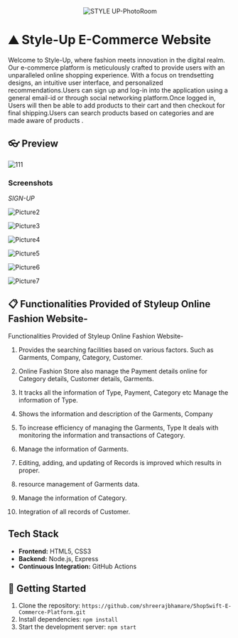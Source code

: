 
<div align="center">
  <img src="https://github.com/srideepgit/Style-Up-E-commerce-Website-/assets/91597569/368a9fc0-58c9-420b-9535-a9bb110fcf63" alt="STYLE UP-PhotoRoom">
</div>



# ⛰ Style-Up E-Commerce Website

Welcome to Style-Up, where fashion meets innovation in the digital realm. Our e-commerce platform is meticulously crafted to provide users with an unparalleled online shopping experience. With a focus on trendsetting designs, an intuitive user interface, and personalized recommendations.Users can sign up and log-in into the application using a general email-id or through social networking platform.Once logged in, Users will then be able to add products to their cart and then checkout for final shipping.Users can search products based on categories and are made aware of products .

## 👓 Preview

![111](https://github.com/srideepgit/Style-Up-E-commerce-Website-/assets/91597569/76b8fdb9-8d8a-4937-baf4-837ed4580388)

### Screenshots

*SIGN-UP*

![Picture2](https://github.com/srideepgit/Style-Up-E-commerce-Website-/assets/91597569/db487c06-3643-427a-bdc2-ea930b74e8a9)


![Picture3](https://github.com/srideepgit/Style-Up-E-commerce-Website-/assets/91597569/7e6e447f-739e-4e8a-b430-f1b9e30a1894)


![Picture4](https://github.com/srideepgit/Style-Up-E-commerce-Website-/assets/91597569/1c9ca1be-d98d-4128-ab06-bdb45137f5f1)


![Picture5](https://github.com/srideepgit/Style-Up-E-commerce-Website-/assets/91597569/9f3c2f29-67a0-45f6-a98a-b0348f0cd8b8)


![Picture6](https://github.com/srideepgit/Style-Up-E-commerce-Website-/assets/91597569/b6c1a702-043c-483c-9e7f-9da9eb76f802)


![Picture7](https://github.com/srideepgit/Style-Up-E-commerce-Website-/assets/91597569/40082084-d9ce-474d-b063-3483492f0173)




## 📋 Functionalities Provided of Styleup Online Fashion Website-

Functionalities Provided of Styleup Online Fashion Website-

1.  Provides the searching facilities based on various factors. Such as Garments, Company, Category, Customer.

2.	Online Fashion Store also manage the Payment details online for Category details, Customer details, Garments.

3.	It tracks all the information of Type, Payment, Category etc Manage the information of Type.

4.	Shows the information and description of the Garments, Company

5.	To increase efficiency of managing the Garments, Type It deals with monitoring the information and transactions of Category.

6.	Manage the information of Garments.

7.	Editing, adding, and updating of Records is improved which results in proper.

8.	resource management of Garments data.

9.	Manage the information of Category.

10.	Integration of all records of Customer.


## Tech Stack

- **Frontend:** HTML5, CSS3
- **Backend:** Node.js, Express
- **Continuous Integration:** GitHub Actions

## 🔗 Getting Started

1. Clone the repository: `https://github.com/shreerajbhamare/ShopSwift-E-Commerce-Platform.git`
2. Install dependencies: `npm install`
3. Start the development server: `npm start`

